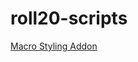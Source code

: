 # roll20-scripts

[Macro Styling Addon](https://raw.githubusercontent.com/hessand/roll20-scripts/master/roll20MacroStyle.user.js)
